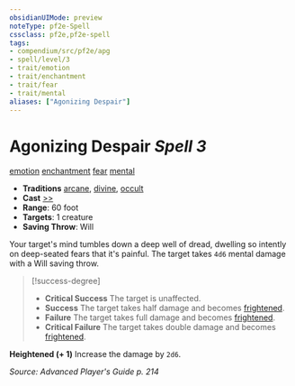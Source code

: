```yaml
---
obsidianUIMode: preview
noteType: pf2e-Spell
cssclass: pf2e,pf2e-spell
tags:
- compendium/src/pf2e/apg
- spell/level/3
- trait/emotion
- trait/enchantment
- trait/fear
- trait/mental
aliases: ["Agonizing Despair"]
---
```

# Agonizing Despair *Spell 3*   
[emotion](rules/traits/emotion.md "Emotion Effect Trait")  [enchantment](rules/traits/enchantment.md "Enchantment School Trait")  [fear](rules/traits/fear.md "Fear Effect Trait")  [mental](rules/traits/mental.md "Mental Effect Trait")  

- **Traditions** [arcane](rules/traits/arcane.md "Arcane Tradition Trait"), [divine](rules/traits/divine.md "Divine Tradition Trait"), [occult](rules/traits/occult.md "Occult Tradition Trait")
- **Cast** [>>](rules/core-rulebook/chapter-9-playing-the-game.md#Actions "Two-Action") 
- **Range**: 60 foot
- **Targets**: 1 creature
- **Saving Throw**: Will

Your target's mind tumbles down a deep well of dread, dwelling so intently on deep-seated fears that it's painful. The target takes `4d6` mental damage with a Will saving throw.

> [!success-degree] 
> - **Critical Success** The target is unaffected.
> - **Success** The target takes half damage and becomes [frightened](rules/conditions.md#Frightened).
> - **Failure** The target takes full damage and becomes [frightened](rules/conditions.md#Frightened).
> - **Critical Failure** The target takes double damage and becomes [frightened](rules/conditions.md#Frightened).

**Heightened (+ 1)** Increase the damage by `2d6`.

*Source: Advanced Player's Guide p. 214*